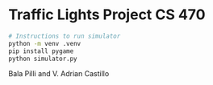 # Traffic Lights Project CS 470


```bash
# Instructions to run simulator
python -m venv .venv
pip install pygame
python simulator.py
```

Bala Pilli and V. Adrian Castillo